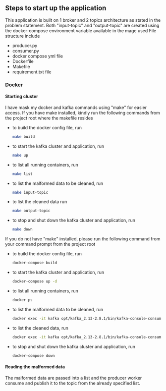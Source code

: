 ## Steps to start up the application
This application is built on 1 broker and 2 topics architecture as stated in the problem statement.
Both "input-topic" and "output-topic" are created using the docker-compose environment variable available in the mage used
File structure include 
- producer.py
- consumer.py
- docker compose yml file
- Dockerfile
- Makefile
- requirement.txt file

### Docker
#### Starting cluster
I have mask my docker and kafka commands using "make" for easier access. If you have make installed, kindly run the following commands 
from the project root where the makefile resides
- to build the docker config file, run
	```bash 
	make build
	```
- to start the kafka cluster and application, run
	```bash 
	make up
	```
- to list all running containers, run
	```bash 
	make list
	```
- to list the malformed data to be cleaned, run
	```bash 
	make input-topic
	```
- to list the cleaned data run
	```bash 
	make output-topic
	```
- to stop and shut down the kafka cluster and application, run
	```bash 
	make down
	```

If you do not have "make" installed, please run the following command from your command prompt from the project root
- to build the docker config file, run
	```bash 
	docker-compose build
	```
- to start the kafka cluster and application, run
	```bash 
	docker-compose up -d
	```
- to list all running containers, run
	```bash 
	docker ps
	```
- to list the malformed data to be cleaned, run
	```bash 
	docker exec -it kafka opt/kafka_2.13-2.8.1/bin/kafka-console-consumer.sh --bootstrap-server kafka:9092 --topic input-topic --from-beginning
	```
- to list the cleaned data, run
	```bash 
	docker exec -it kafka opt/kafka_2.13-2.8.1/bin/kafka-console-consumer.sh --bootstrap-server kafka:9092 --topic output-topic --from-beginning
	```
- to stop and shut down the kafka cluster and application, run
	```bash 
	docker-compose down
	```

#### Reading the malformed data
The malformed data are passed into a list and the producer worker consume and publish it to the topic from the already specified list.
